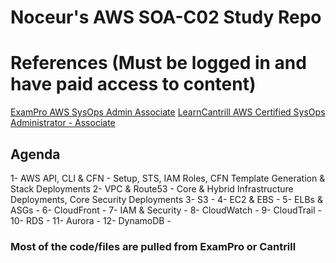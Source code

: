 # Noceur's AWS SOA-C02 Study Repo

# References (Must be logged in and have paid access to content)
[ExamPro AWS SysOps Admin Associate](https://app.exampro.co/student/journey/soa-c02)
[LearnCantrill AWS Certified SysOps Administrator - Associate](https://learn.cantrill.io/courses/enrolled/1032362)

## Agenda
1- AWS API, CLI & CFN - Setup, STS, IAM Roles, CFN Template Generation & Stack Deployments 
2- VPC & Route53 - Core & Hybrid Infrastructure Deployments, Core Security Deployments
3- S3 - 
4- EC2 & EBS -
5- ELBs & ASGs -
6- CloudFront -
7- IAM & Security - 
8- CloudWatch -
9- CloudTrail - 
10- RDS -
11- Aurora - 
12- DynamoDB - 










### Most of the code/files are pulled from ExamPro or Cantrill

